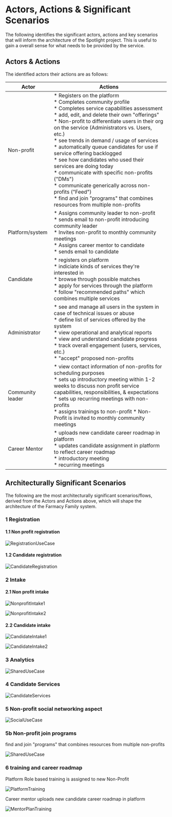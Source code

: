 # Actors, Actions & Significant Scenarios

The following identifies the significant actors, actions and key scenarios that will inform the architecture of the Spotlight project. This is useful to gain a overall sense for what needs to be provided by the service.
## Actors & Actions

The identified actors their actions are as follows:

| Actor                  | Actions                                                      |
| ---------------------- | ------------------------------------------------------------ |
| Non-profit  | * Registers on the platform<br />* Completes community profile <br />* Completes service capabilities assessment<br />* add, edit, and delete their own "offerings"<br /> * Non-profit to differentiate users in their org on the service (Administrators vs. Users, etc.)<br />* see trends in demand / usage of services<br />* automatically queue candidates for use if service offering backlogged<br />* see how candidates who used their services are doing today<br />* communicate with specific non-profits ("DMs")<br />* communicate generically across non-profits ("Feed")<br />* find and join "programs" that combines resources from multiple non-profits<br />|
| Platform/system          | * Assigns community leader to non-profit<br />* sends email to non-profit introducing community leader<br />* Invites non-profit to monthly community meetings<br />* Assigns career mentor to candidate<br />* sends email to candidate|
| Candidate       | * registers on platform <br />* indiciate kinds of services they're interested in<br />* browse through possible matches <br />* apply for services through the platform<br />* follow "recommended paths" which combines multiple services |
| Administrator              | * see and manage all users in the system in case of technical issues or abuse<br />* define list of services offered by the system<br />* view operational and analytical reports <br />* view and understand candidate progress<br />* track overall engagement (users, services, etc.)<br />* "accept" proposed non-profits<br />|
| Community leader           | * view contact information of non-profits for scheduling purposes<br />* sets up introductory meeting within 1-2 weeks to discuss non profit service capabilities, responsibilities, & expectations <br />* sets up recurring meetings with non-profits <br />* assigns trainings to non-profit * Non-Profit is invited to monthly community meetings |
| Career Mentor          | * uploads new candidate career roadmap in platform	<br />* updates candidate assignment in platform to reflect career roadmap	<br />* introductory meeting <br />* recurring meetings<br /> |


## Architecturally Significant Scenarios

The following are the most architecturally significant scenarios/flows, derived from the Actors and Actions above, which will shape the architecture of the Farmacy Family system.

### 1 Registration 
#### 1.1 Non profit registration

![RegistrationUseCase](./assets/RegistrationUseCase.png)

#### 1.2 Candidate registration
![CandidateRegistration](./assets/CandidateRegistration.png)


### 2 Intake

#### 2.1 Non profit intake
![NonprofitIntake1](./assets/Spotlight%20-%20Non-profit%20Intake%20-%201.png)

![NonprofitIntake2](./assets/Spotlight%20-%20Non-profit%20Intake%20-2.png)

#### 2.2 Candidate intake

![CandidateIntake1](./assets/Spotlight%20Candidate%20Intake%20-1.png)

![CandidateIntake2](./assets/Spotlight%20Candidate%20Intake%20-%202.png)


### 3 Analytics

![SharedUseCase](./assets/Spotlight-Analytics.png)

### 4 Candidate Services

![CandidateServices](./assets/Spotlight-CandidateServices.png)

### 5 Non-profit social networking aspect

![SocialUseCase](./assets/Spotlight-Social.png)

### 5b Non-profit join programs

find and join "programs" that combines resources from multiple non-profits

![SharedUseCase](./assets/Spotlight-SharedServices.png)

### 6 training and career roadmap
Platform Role based training is assigned to new Non-Profit

![PlatformTraining](./assets/Spotlight-NonProfitTraining.png)

Career mentor uploads new candidate career roadmap in platform	

![MentorPlanTraining](./assets/Spotlight-CareerMentorPlan.png)
